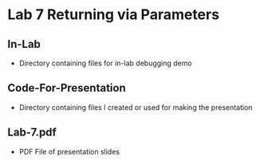 # Lab 7 Returning via Parameters
## In-Lab
- Directory containing files for in-lab debugging demo

## Code-For-Presentation
- Directory containing files I created or used for making the presentation

## Lab-7.pdf
- PDF File of presentation slides
